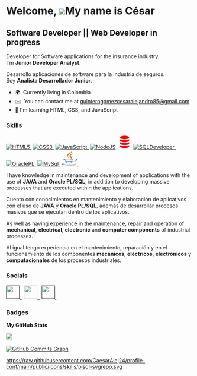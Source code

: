 Welcome, ![](https://user-images.githubusercontent.com/18350557/176309783-0785949b-9127-417c-8b55-ab5a4333674e.gif)My name is César
================================================================================================================================
Software Developer || Web Developer in progress
-----------------------------------------------

Developer for Software applications for the insurance industry.  
I`m **Junior Developer Analyst**.

Desarrollo aplicaciones de software para la industria de seguros.  
Soy **Analista Desarrollador Junior**. 
  
  
* 🌍  Currently living in Colombia
* ✉️  You can contact me at [quinterogomezcesaralejandro85@gmail.com](mailto:quinterogomezcesaralejandro85@gmail.com)
* 🧠  I'm learning HTML, CSS, and JavaScript

### Skills  


<p align="left"> <a href="https://developer.mozilla.org/en-US/docs/Glossary/HTML5" target="_blank" rel="noreferrer"> <img src="https://raw.githubusercontent.com/danielcranney/readme-generator/main/public/icons/skills/html5-colored.svg" width="38" height="38" alt="HTML5"/>&nbsp</a> 
  <a href="https://www.w3.org/TR/CSS/#css" target="_blank" rel="noreferrer"> <img src="https://raw.githubusercontent.com/danielcranney/readme-generator/main/public/icons/skills/css3-colored.svg" width="38" height="38" alt="CSS3" />&nbsp</a> 
  <a href="https://developer.mozilla.org/en-US/docs/Web/JavaScript" target="_blank" rel="noreferrer"> <img src="https://raw.githubusercontent.com/danielcranney/readme-generator/main/public/icons/skills/javascript-colored.svg" width="38" height="38" alt="JavaScript"/>&nbsp</a> 
  <a href="https://nodejs.org/en/" target="_blank" rel="noreferrer"> <img src="https://raw.githubusercontent.com/danielcranney/readme-generator/main/public/icons/skills/nodejs-colored.svg" width="38" height="38" alt="NodeJS" /></a>
   <a href="https://www.oracle.com/database/technologies/appdev/plsql.html" target="_blank" rel="noreferrer"> <img src="https://raw.githubusercontent.com/CaesarAlej24/profile-conf/main/public/icons/skills/plsql-svgrepo.svg" width="40" height="38" alt="PLSQL" /></a> 
  <a href="https://www.oracle.com/database/sqldeveloper/" target="_blank" rel="noreferrer"> <img src="https://user-images.githubusercontent.com/115849819/228140396-4c31b0aa-a19f-482d-8bec-479943b85f26.svg" width="38" height="38" alt="SQLDeveloper" />&nbsp</a> 
  <a href="https://www.oracle.com/database/" target="_blank" rel="noreferrer"> <img src="https://user-images.githubusercontent.com/115849819/228136161-dbcd97fb-616e-4b12-b9ed-3f1c9cbea99f.svg" width="38" height="38" alt="OraclePL" />&nbsp</a>
<a href="https://www.mysql.com/" target="_blank" rel="noreferrer"> <img src="https://user-images.githubusercontent.com/115849819/228142043-8dd89b9d-1b7b-49cd-ab52-d74f246e1855.svg" width="38" height="38" alt="MySql"/>&nbsp</a>
  <a href="https://www.java.com/en" target="_blank" rel="noreferrer"> <img src="https://raw.githubusercontent.com/CaesarAlej24/profile-conf/main/public/icons/skills/java-pl.svg" width="42" height="42" alt="Java"/>&nbsp</a>
</p>

I have knowledge in maintenance and development of applications with the use of **JAVA** and **Oracle PL/SQL**, in addition to developing massive processes that are executed within the applications.

Cuento con conocimientos en mantenimiento y elaboración de aplicativos con el uso de **JAVA** y **Oracle PL/SQL**, además de desarrollar procesos masivos que se ejecutan dentro de los aplicativos.

As well as having experience in the maintenance, repair and operation of **mechanical**, **electrical**, **electronic** and **computer components** of industrial processes.

Al igual tengo experiencia en el mantenimiento, reparación y en el funcionamiento de los componentes **mecánicos**, **eléctricos**, **electrónicos** y **computacionales** de los procesos industriales. 
  
### Socials

<p align="left"> <a href="" target="_blank" rel="noreferrer"> <img src="https://raw.githubusercontent.com/danielcranney/readme-generator/main/public/icons/socials/linkedin.svg" width="36" height="36" />&nbsp;&nbsp</a>
  <a href="https://github.com/CaesarAlej24" target="_blank" rel="noreferrer"> <img src="https://raw.githubusercontent.com/danielcranney/readme-generator/main/public/icons/socials/github.svg" width="36" height="36" />&nbsp;&nbsp</a>
  <a href="" target="_blank" rel="noreferrer"> <img src="https://raw.githubusercontent.com/danielcranney/readme-generator/main/public/icons/socials/twitter.svg" width="36" height="36" />&nbsp</a></p>

### Badges

<b>My GitHub Stats</b>

<a href="http://www.github.com/CaesarAlej24"><img src="https://github-readme-streak-stats.herokuapp.com/?user=CaesarAlej24&stroke=ffffff&background=1c1917&ring=d6d13c&fire=d6d13c&currStreakNum=ffffff&currStreakLabel=d6d13c&sideNums=ffffff&sideLabels=ffffff&dates=ffffff&hide_border=true" /></a>

<a href="http://www.github.com/CaesarAlej24"><img src="https://github-readme-activity-graph.cyclic.app/graph?username=CaesarAlej24&bg_color=1c1917&color=ffffff&line=1578d4&point=ffffff&area_color=1c1917&area=true&hide_border=true&custom_title=GitHub%20Commits%20Graph" alt="GitHub Commits Graph" /></a>

https://raw.githubusercontent.com/CaesarAlej24/profile-conf/main/public/icons/skills/plsql-svgrepo.svg
